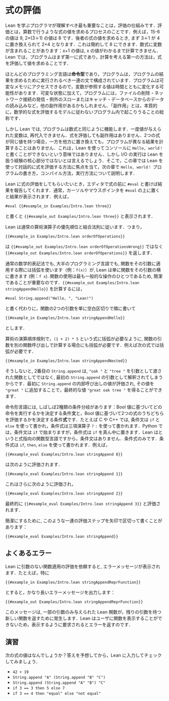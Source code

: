 <!-- # Evaluating Expressions -->
# 式の評価

<!-- The most important thing to understand as a programmer learning Lean
is how evaluation works. Evaluation is the process of finding the
value of an expression, just as one does in arithmetic. For instance,
the value of 15 - 6 is 9 and the value of 2 × (3 + 1) is 8.
To find the value of the latter expression, 3 + 1 is first replaced by 4, yielding 2 × 4, which itself can be reduced to 8.
Sometimes, mathematical expressions contain variables: the value of _x_ + 1 cannot be computed until we know what the value of _x_ is.
In Lean, programs are first and foremost expressions, and the primary way to think about computation is as evaluating expressions to find their values. -->

Lean を学ぶプログラマが理解すべき最も重要なことは，評価の仕組みです．評価とは，算数で行うような式の値を求めるプロセスのことです．例えば，15-6 の値は 9, 2×(3＋1) の値は 8 です．後者の式の値を求めるとき, まず 3＋1 が 4 に置き換えられて 2×4 となります．これは簡約して 8 にできます．数式に変数が含まれることがあります：x+1 の値は, x の値がわかるまで計算できません．Lean では，プログラムはまず第一に式であり，計算を考える第一の方法は，式を評価して値を求めることです．

<!-- Most programming languages are _imperative_, where a program consists
of a series of statements that should be carried out in order to find
the program's result. Programs have access to mutable memory, so the
value referred to by a variable can change over time. In addition to mutable state, programs may have other side
effects, such as deleting files, making outgoing network connections,
throwing or catching exceptions, and reading data from a
database. "Side effects" is essentially a catch-all term for
describing things that may happen in a program that don't follow the
model of evaluating mathematical expressions. -->

ほとんどのプログラミング言語は**命令型**であり，プログラムは，プログラムの結果を求めるために実行されるべき一連の文で構成されています．プログラムは可変なメモリにアクセスできるので，変数が参照する値は時間とともに変化する可能性があります．可変な状態に加えて，プログラムには，ファイルの削除・ネットワーク接続の発信・例外のスローまたはキャッチ・データベースからのデータの読み込みなど，他の副作用があるかもしれません．「副作用」とは，本質的に，数学的な式を評価するモデルに従わないプログラム内で起こりうることの総称です．

<!-- In Lean, however, programs work the same way as mathematical
expressions. Once given a value, variables cannot be reassigned. Evaluating an expression cannot have side effects. If two
expressions have the same value, then replacing one with the other
will not cause the program to compute a different result. This does
not mean that Lean cannot be used to write `Hello, world!` to the
console, but performing I/O is not a core part of the experience of
using Lean in the same way. Thus, this chapter focuses on how to
evaluate expressions interactively with Lean, while the next chapter
describes how to write, compile, and run the `Hello, world!` program. -->

しかし Lean では, プログラムは数式と同じように機能します．一度値が与えられた変数は, 再代入できません．式を評価しても副作用はありません．2つの式が同じ値を持つ場合，一方を他方に置き換えても，プログラムが異なる結果を計算することはありません．これは，Lean を使ってコンソールに `Hello, world！` と書くことができないという意味ではありません．しかし I/O の実行は Lean を扱う経験の核心部分ではないとは言えるでしょう．そこで，この章では Lean を使って対話的に式を評価する方法に焦点を当て，次の章で `Hello, world！` プログラムの書き方，コンパイル方法，実行方法について説明します．

<!-- To ask Lean to evaluate an expression, write `#eval` before it in your
editor, which will then report the result back. Typically, the result
is found by putting the cursor or mouse pointer over `#eval`. For
instance, -->

Lean に式の評価をしてもらいたいとき，エディタで式の前に `#eval` と書けば結果を報告してくれます．通常，カーソルやマウスポインタを `#eval` の上に置くと結果が表示されます．例えば，

```lean
#eval {{#example_in Examples/Intro.lean three}}
```

<!-- yields the value `{{#example_out Examples/Intro.lean three}}`. -->

と書くと `{{#example_out Examples/Intro.lean three}}` と表示されます．

<!-- Lean obeys the ordinary rules of precedence and associativity for
arithmetic operators. That is, -->

Lean は通常の算術演算子の優先順位と結合法則に従います．つまり，

```lean
{{#example_in Examples/Intro.lean orderOfOperations}}
```
<!-- yields the value `{{#example_out Examples/Intro.lean orderOfOperations}}` rather than
`{{#example_out Examples/Intro.lean orderOfOperationsWrong}}`. -->

は `{{#example_out Examples/Intro.lean orderOfOperationsWrong}}` ではなく `{{#example_out Examples/Intro.lean orderOfOperations}}` を返します．

<!-- While both ordinary mathematical notation and the majority of
programming languages use parentheses (e.g. `f(x)`) to apply a function to its
arguments, Lean simply writes the function next to its
arguments (e.g. `f x`). Function application is one of the most common operations,
so it pays to keep it concise. Rather than writing -->

通常の数学的表記法でも, 大半のプログラミング言語でも, 関数をその引数に適用する際には括弧を使います（例：`f(x)`）が, Lean は単に関数をその引数の横に書きます (例：`f x`). 関数の使用は最も一般的な操作のひとつであるため, 簡潔であることが重要なのです．`{{#example_out Examples/Intro.lean stringAppendHello}}` を計算するには，

```lean
#eval String.append("Hello, ", "Lean!")
```
<!-- to compute `{{#example_out Examples/Intro.lean stringAppendHello}}`,
one would instead write -->

と書く代わりに，関数の2つの引数を単に空白区切りで隣に書いて

``` Lean
{{#example_in Examples/Intro.lean stringAppendHello}}
```
<!-- where the function's two arguments are simply written next to
it with spaces. -->
とします．

<!-- Just as the order-of-operations rules for arithmetic demand
parentheses in the expression `(1 + 2) * 5`, parentheses are also
necessary when a function's argument is to be computed via another
function call. For instance, parentheses are required in -->

算術の演算順序規則で，`(1 + 2) * 5` という式に括弧が必要なように, 関数の引数を別の関数呼び出しで計算する場合にも括弧が必要です．例えば次の式では括弧が必要です．

``` Lean
{{#example_in Examples/Intro.lean stringAppendNested}}
```
<!-- because otherwise the second `String.append` would be interpreted as
an argument to the first, rather than as a function being passed
`"oak "` and `"tree"` as arguments. The value of the inner `String.append`
call must be found first, after which it can be appended to `"great "`,
yielding the final value `{{#example_out Examples/Intro.lean stringAppendNested}}`. -->

そうしないと, 2番目の `String.append` は, `"oak "` と `"tree "` を引数として渡された関数としてではなく, 最初の `String.append` の引数として解釈されてしまうからです．最初に `String.append` の内部呼び出しの値が評価され, その値を `"great "` に追加することで，最終的な値 `"great oak tree "` を得ることができます．

<!-- Imperative languages often have two kinds of conditional: a
conditional _statement_ that determines which instructions to carry
out based on a Boolean value, and a conditional _expression_ that
determines which of two expressions to evaluate based on a Boolean
value. For instance, in C and C++, the conditional statement is
written using `if` and `else`, while the conditional expression is
written with a ternary operator `?` and `:`. In Python, the
conditional statement begins with `if`, while the conditional
expression puts `if` in the middle.
Because Lean is an expression-oriented functional language, there are no conditional statements, only conditional expressions.
They are written using `if`, `then`, and `else`. For
instance, -->

命令形言語には, しばしば2種類の条件分岐があります：Bool 値に基づいてどの命令を実行するかを決定する条件**文**と，Bool 値に基づいて2つの式のうちどちらを評価するかを決定する条件**式**です．たとえば C や C++ では, 条件文は `if` と `else` を使って書かれ，条件式は三項演算子 `?` `:` を使って書かれます．Python では，条件文は `if` で始まりますが，条件式は `if` を真ん中に置きます．Lean はというと式指向の関数型言語ですから，条件文はありません．条件式のみです．条件式は `if`, `then`, `else` を使って書かれます．例えば，

``` Lean
{{#example_eval Examples/Intro.lean stringAppend 0}}
```
<!-- evaluates to -->
は次のように評価されます．
``` Lean
{{#example_eval Examples/Intro.lean stringAppend 1}}
```
<!-- which evaluates to -->
これはさらに次のように評価され，
```lean
{{#example_eval Examples/Intro.lean stringAppend 2}}
```
<!-- which finally evaluates to `{{#example_eval Examples/Intro.lean stringAppend 3}}`. -->

最終的に `{{#example_eval Examples/Intro.lean stringAppend 3}}` と評価されます．

<!-- For the sake of brevity, a series of evaluation steps like this will sometimes be written with arrows between them: -->

簡潔にするために, このような一連の評価ステップを矢印で区切って書くことがあります：

```lean
{{#example_eval Examples/Intro.lean stringAppend}}
```

<!-- ## Messages You May Meet -->
## よくあるエラー

<!-- Asking Lean to evaluate a function application that is missing an argument will lead to an error message.
In particular, the example -->

Lean に引数のない関数適用の評価を依頼すると, エラーメッセージが表示されます．たとえば，特に

```lean
{{#example_in Examples/Intro.lean stringAppendReprFunction}}
```
<!-- yields a quite long error message: -->

とすると，かなり長いエラーメッセージを出力します：

```output error
{{#example_out Examples/Intro.lean stringAppendReprFunction}}
```

<!-- This message occurs because Lean functions that are applied to only some of their arguments return new functions that are waiting for the rest of the arguments.
Lean cannot display functions to users, and thus returns an error when asked to do so. -->

このメッセージは, 一部の引数のみ与えられた Lean 関数が，残りの引数を待つ新しい関数を返すために発生します．Lean はユーザに関数を表示することができないため，表示するように要求されるとエラーを返すのです．

<!-- ## Exercises -->
## 演習

<!-- What are the values of the following expressions? Work them out by hand,
then enter them into Lean to check your work. -->

次の式の値はなんでしょうか？答えを予想してから，Lean に入力してチェックしてみましょう．

 * `42 + 19`
 * `String.append "A" (String.append "B" "C")`
 * `String.append (String.append "A" "B") "C"`
 * `if 3 == 3 then 5 else 7`
 * `if 3 == 4 then "equal" else "not equal"`

